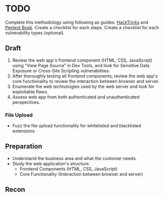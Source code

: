 # TODO
Complete this methodology using following as guides: [HackTricks](https://book.hacktricks.xyz/network-services-pentesting/pentesting-web) and [Pentest Book](https://pentestbook.six2dez.com/others/web-checklist).
Create a checklist for each steps.
Create a checklist for each vulnerability types (optional).
## Draft
1. Review the web app's frontend component (HTML, CSS, JavaScript) using "View Page Source" in Dev Tools, and look for Sensitive Data Exposure or Cross-Site Scripting vulnerabilities.
2. After thoroughly testing all frontend components, review the web app's core functionality to review the interaction between browser and server.
3. Enumerate the web technologies used by the web server and look for exploitable flaws.
4. Assess web app from both authenticated and unauthenticated perspectives.
### File Upload
- Fuzz the file upload functionality for whitelisted and blacklisted extensions

## Preparation
- Understand the business area and what the customer needs.
- Study the web application's structure.
	- Frontend Components (HTML, CSS, JavaScript)
	- Core Functionality (Interaction between browser and server)
## Recon
